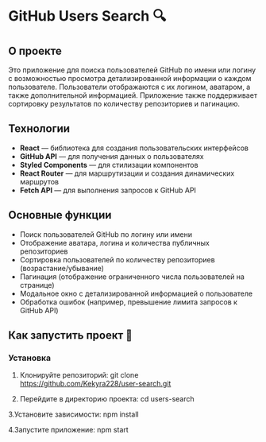 # GitHub Users Search 🔍

## О проекте

Это приложение для поиска пользователей GitHub по имени или логину с возможностью просмотра детализированной информации о каждом пользователе. Пользователи отображаются с их логином, аватаром, а также дополнительной информацией. Приложение также поддерживает сортировку результатов по количеству репозиториев и пагинацию.

## Технологии

- **React** — библиотека для создания пользовательских интерфейсов
- **GitHub API** — для получения данных о пользователях
- **Styled Components** — для стилизации компонентов
- **React Router** — для маршрутизации и создания динамических маршрутов
- **Fetch API** — для выполнения запросов к GitHub API

## Основные функции

- Поиск пользователей GitHub по логину или имени
- Отображение аватара, логина и количества публичных репозиториев
- Сортировка пользователей по количеству репозиториев (возрастание/убывание)
- Пагинация (отображение ограниченного числа пользователей на странице)
- Модальное окно с детализированной информацией о пользователе
- Обработка ошибок (например, превышение лимита запросов к GitHub API)

## Как запустить проект 👀

### Установка

1. Клонируйте репозиторий:
   git clone https://github.com/Kekyra228/user-search.git

2. Перейдите в директорию проекта:
   cd users-search

 3.Установите зависимости:
   npm install

 4.Запустите приложение:
   npm start
